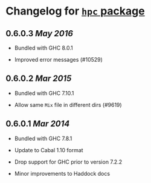 # Changelog for [`hpc` package](http://hackage.haskell.org/package/hpc)

## 0.6.0.3  *May 2016*

  * Bundled with GHC 8.0.1

  * Improved error messages (#10529)

## 0.6.0.2  *Mar 2015*

  * Bundled with GHC 7.10.1

  * Allow same `Mix` file in different dirs (#9619)

## 0.6.0.1  *Mar 2014*

  * Bundled with GHC 7.8.1

  * Update to Cabal 1.10 format

  * Drop support for GHC prior to version 7.2.2

  * Minor improvements to Haddock docs
